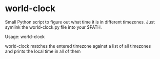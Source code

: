 world-clock
===========

Small Python script to figure out what time it is in different timezones. Just symlink the world-clock.py file into your $PATH.

Usage: world-clock <timezone>

world-clock matches the entered timezone against a list of all timezones and prints the local time in all of them
